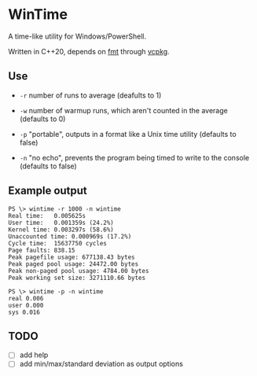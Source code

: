 # WinTime

A time-like utility for Windows/PowerShell.

Written in C++20, depends on [fmt](https://github.com/fmtlib/fmt) through [vcpkg](https://github.com/microsoft/vcpkg).

## Use

- `-r` number of runs to average (deafults to 1)

- `-w` number of warmup runs, which aren't counted in the average (defaults to 0)

- `-p` "portable", outputs in a format like a Unix time utility (defaults to false)

- `-n` "no echo", prevents the program being timed to write to the console (defaults to false)

## Example output
```
PS \> wintime -r 1000 -n wintime
Real time:   0.005625s
User time:   0.001359s (24.2%)
Kernel time: 0.003297s (58.6%)
Unaccounted time: 0.000969s (17.2%)
Cycle time:  15637750 cycles
Page faults: 838.15
Peak pagefile usage: 677138.43 bytes
Peak paged pool usage: 24472.00 bytes
Peak non-paged pool usage: 4784.00 bytes
Peak working set size: 3271110.66 bytes

PS \> wintime -p -n wintime
real 0.006
user 0.000
sys 0.016
```

## TODO
- [ ] add help
- [ ] add min/max/standard deviation as output options
